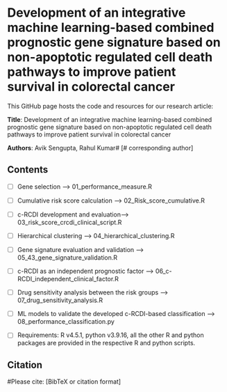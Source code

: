 # Development of an integrative machine learning-based combined prognostic gene signature based on non-apoptotic regulated cell death pathways to improve patient survival in colorectal cancer

This GitHub page hosts the code and resources for our research article:

**Title**: Development of an integrative machine learning-based combined prognostic gene signature based on non-apoptotic regulated cell death pathways to improve patient survival in colorectal cancer  

**Authors**: Avik Sengupta, Rahul Kumar# [# corresponding author]

## Contents
- [ ] Gene selection --> 01_performance_measure.R
- [ ] Cumulative risk score calculation --> 02_Risk_score_cumulative.R
- [ ] c-RCDI development and evaluation--> 03_risk_score_crcdi_clinical_script.R
- [ ] Hierarchical clustering --> 04_hierarchical_clustering.R
- [ ] Gene signature evaluation and validation --> 05_43_gene_signature_validation.R
- [ ] c-RCDI as an independent prognostic factor --> 06_c-RCDI_independent_clinical_factor.R
- [ ] Drug sensitivity analysis between the risk groups --> 07_drug_sensitivity_analysis.R
- [ ] ML models to validate the developed c-RCDI-based classification --> 08_performance_classification.py

- [ ] Requirements: R v4.5.1, python v3.9.16, all the other R and python packages are provided in the respective R and python scripts.

## Citation
#Please cite: [BibTeX or citation format]
